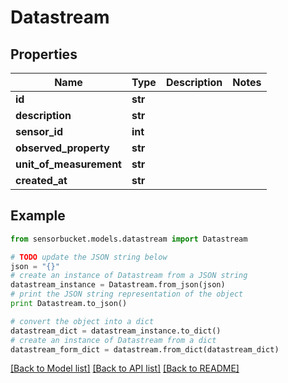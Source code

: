 # Datastream


## Properties

Name | Type | Description | Notes
------------ | ------------- | ------------- | -------------
**id** | **str** |  | 
**description** | **str** |  | 
**sensor_id** | **int** |  | 
**observed_property** | **str** |  | 
**unit_of_measurement** | **str** |  | 
**created_at** | **str** |  | 

## Example

```python
from sensorbucket.models.datastream import Datastream

# TODO update the JSON string below
json = "{}"
# create an instance of Datastream from a JSON string
datastream_instance = Datastream.from_json(json)
# print the JSON string representation of the object
print Datastream.to_json()

# convert the object into a dict
datastream_dict = datastream_instance.to_dict()
# create an instance of Datastream from a dict
datastream_form_dict = datastream.from_dict(datastream_dict)
```
[[Back to Model list]](../README.md#documentation-for-models) [[Back to API list]](../README.md#documentation-for-api-endpoints) [[Back to README]](../README.md)


